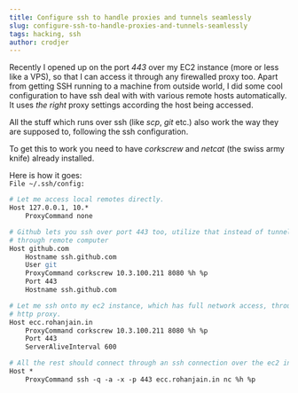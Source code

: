 ```yaml
---
title: Configure ssh to handle proxies and tunnels seamlessly
slug: configure-ssh-to-handle-proxies-and-tunnels-seamlessly
tags: hacking, ssh
author: crodjer
---
```


Recently I opened up on the port *443* over my EC2 instance (more or less like
a VPS), so that I can access it through any firewalled proxy too. Apart from
getting SSH running to a machine from outside world, I did some cool
configuration to have ssh deal with with various remote hosts automatically. It
uses *the right* proxy settings according the host being accessed.

All the stuff which runs over ssh (like *scp*, *git* etc.) also work the way
they are supposed to, following the ssh configuration.

To get this to work you need to have *corkscrew* and *netcat* (the swiss army
knife) already installed.

Here is how it goes:  
`File ~/.ssh/config:`

```apache
# Let me access local remotes directly.
Host 127.0.0.1, 10.*
    ProxyCommand none

# Github lets you ssh over port 443 too, utilize that instead of tunneling
# through remote computer
Host github.com
    Hostname ssh.github.com
    User git
    ProxyCommand corkscrew 10.3.100.211 8080 %h %p
    Port 443
    Hostname ssh.github.com

# Let me ssh onto my ec2 instance, which has full network access, through a
# http proxy.
Host ecc.rohanjain.in
    ProxyCommand corkscrew 10.3.100.211 8080 %h %p
    Port 443
    ServerAliveInterval 600

# All the rest should connect through an ssh connection over the ec2 instance.
Host *
    ProxyCommand ssh -q -a -x -p 443 ecc.rohanjain.in nc %h %p
```
